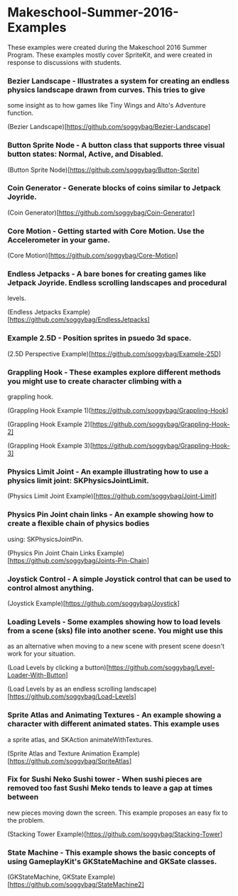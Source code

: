 # Makeschool-Summer-2016-Examples

These examples were created during the Makeschool 2016 Summer Program. These examples mostly cover SpriteKit, and 
were created in response to discussions with students. 

### Bezier Landscape - Illustrates a system for creating an endless physics landscape drawn from curves. This tries to give 
some insight as to how games like Tiny Wings and Alto's Adventure function. 

(Bezier Landscape)[https://github.com/soggybag/Bezier-Landscape]

### Button Sprite Node - A button class that supports three visual button states: Normal, Active, and Disabled. 

(Button Sprite Node)[https://github.com/soggybag/Button-Sprite]

### Coin Generator - Generate blocks of coins similar to Jetpack Joyride.

(Coin Generator)[https://github.com/soggybag/Coin-Generator]

### Core Motion - Getting started with Core Motion. Use the Accelerometer in your game. 

(Core Motion)[https://github.com/soggybag/Core-Motion]

### Endless Jetpacks - A bare bones for creating games like Jetpack Joyride. Endless scrolling landscapes and procedural 
levels.

(Endless Jetpacks Example)[https://github.com/soggybag/EndlessJetpacks]

### Example 2.5D - Position sprites in psuedo 3d space. 

(2.5D Perspective Example)[https://github.com/soggybag/Example-25D]

### Grappling Hook - These examples explore different methods you might use to create character climbing with a 
grappling hook. 

(Grappling Hook Example 1)[https://github.com/soggybag/Grappling-Hook]

(Grappling Hook Example 2)[https://github.com/soggybag/Grappling-Hook-2]

(Grappling Hook Example 3)[https://github.com/soggybag/Grappling-Hook-3]

### Physics Limit Joint - An example illustrating how to use a physics limit joint: SKPhysicsJointLimit.

(Physics Limit Joint Example)[https://github.com/soggybag/Joint-Limit]

### Physics Pin Joint chain links - An example showing how to create a flexible chain of physics bodies 
using: SKPhysicsJointPin.

(Physics Pin Joint Chain Links Example)[https://github.com/soggybag/Joints-Pin-Chain]

### Joystick Control - A simple Joystick control that can be used to control almost anything. 

(Joystick Example)[https://github.com/soggybag/Joystick]

### Loading Levels - Some examples showing how to load levels from a scene (sks) file into another scene. You might use this
as an alternative when moving to a new scene with present scene doesn't work for your situation. 

(Load Levels by clicking a button)[https://github.com/soggybag/Level-Loader-With-Button]

(Load Levels by as an endless scrolling landscape)[https://github.com/soggybag/Load-Levels]

### Sprite Atlas and Animating Textures - An example showing a character with different animated states. This example uses 
a sprite atlas, and SKAction animateWithTextures.

(Sprite Atlas and Texture Animation Example)[https://github.com/soggybag/SpriteAtlas]

### Fix for Sushi Neko Sushi tower - When sushi pieces are removed too fast Sushi Meko tends to leave a gap at times between 
new pieces moving down the screen. This example proposes an easy fix to the problem. 

(Stacking Tower Example)[https://github.com/soggybag/Stacking-Tower]

### State Machine - This example shows the basic concepts of using GameplayKit's GKStateMachine and GKSate classes. 

(GKStateMachine, GKState Example)[https://github.com/soggybag/StateMachine2]

